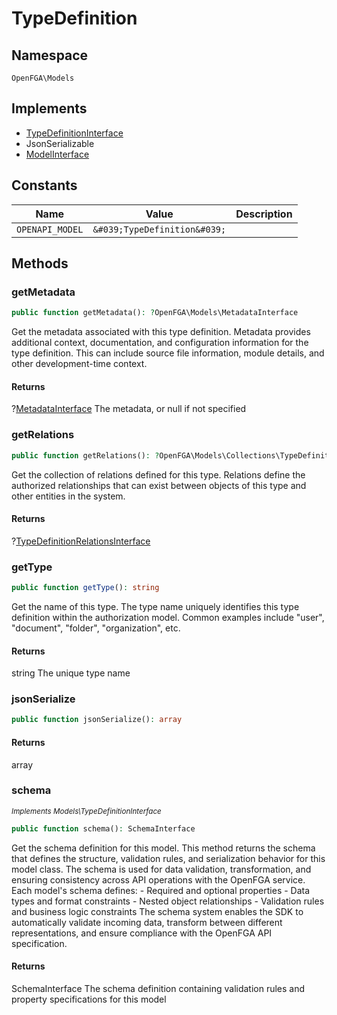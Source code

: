 # TypeDefinition


## Namespace
`OpenFGA\Models`

## Implements
* [TypeDefinitionInterface](Models/TypeDefinitionInterface.md)
* JsonSerializable
* [ModelInterface](Models/ModelInterface.md)

## Constants
| Name | Value | Description |
|------|-------|-------------|
| `OPENAPI_MODEL` | `&#039;TypeDefinition&#039;` |  |


## Methods
### getMetadata


```php
public function getMetadata(): ?OpenFGA\Models\MetadataInterface
```

Get the metadata associated with this type definition. Metadata provides additional context, documentation, and configuration information for the type definition. This can include source file information, module details, and other development-time context.


#### Returns
?[MetadataInterface](Models/MetadataInterface.md)
 The metadata, or null if not specified

### getRelations


```php
public function getRelations(): ?OpenFGA\Models\Collections\TypeDefinitionRelationsInterface
```

Get the collection of relations defined for this type. Relations define the authorized relationships that can exist between objects of this type and other entities in the system.


#### Returns
?[TypeDefinitionRelationsInterface](Models/Collections/TypeDefinitionRelationsInterface.md)

### getType


```php
public function getType(): string
```

Get the name of this type. The type name uniquely identifies this type definition within the authorization model. Common examples include &quot;user&quot;, &quot;document&quot;, &quot;folder&quot;, &quot;organization&quot;, etc.


#### Returns
string
 The unique type name

### jsonSerialize


```php
public function jsonSerialize(): array
```



#### Returns
array

### schema

*<small>Implements Models\TypeDefinitionInterface</small>*  

```php
public function schema(): SchemaInterface
```

Get the schema definition for this model. This method returns the schema that defines the structure, validation rules, and serialization behavior for this model class. The schema is used for data validation, transformation, and ensuring consistency across API operations with the OpenFGA service. Each model&#039;s schema defines: - Required and optional properties - Data types and format constraints - Nested object relationships - Validation rules and business logic constraints The schema system enables the SDK to automatically validate incoming data, transform between different representations, and ensure compliance with the OpenFGA API specification.


#### Returns
SchemaInterface
 The schema definition containing validation rules and property specifications for this model

